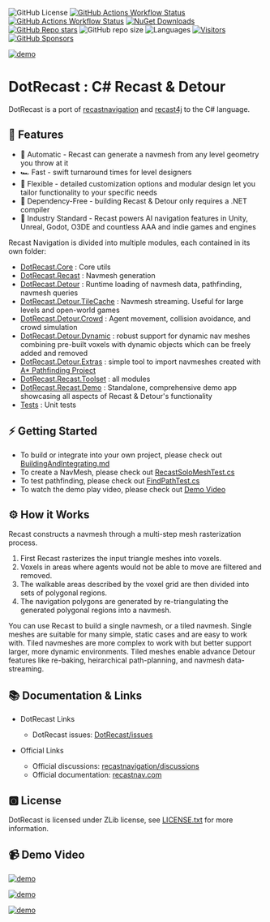 
![GitHub License](https://img.shields.io/github/license/ikpil/DotRecast?style=for-the-badge)
[![GitHub Actions Workflow Status](https://img.shields.io/github/actions/workflow/status/ikpil/DotRecast/dotnet.yml?style=for-the-badge&logo=github)](https://github.com/ikpil/DotRecast/actions/workflows/dotnet.yml)
[![GitHub Actions Workflow Status](https://img.shields.io/github/actions/workflow/status/ikpil/DotRecast/codeql.yml?style=for-the-badge&logo=github&label=CODEQL)](https://github.com/ikpil/DotRecast/actions/workflows/codeql.yml)
[![NuGet Downloads](https://img.shields.io/nuget/dt/DotRecast.Core?style=for-the-badge&logo=nuget&label=NUGET)](https://www.nuget.org/packages/DotRecast.Core)
[![GitHub Repo stars](https://img.shields.io/github/stars/ikpil/DotRecast?style=for-the-badge&logo=github)](https://github.com/ikpil/DotRecast)
![GitHub repo size](https://img.shields.io/github/repo-size/ikpil/DotRecast?style=for-the-badge)
![Languages](https://img.shields.io/github/languages/top/ikpil/DotRecast?style=for-the-badge)
[![Visitors](https://api.visitorbadge.io/api/daily?path=ikpil%2FDotRecast&countColor=%23263759)](https://visitorbadge.io/status?path=ikpil%2FDotRecast)
[![GitHub Sponsors](https://img.shields.io/github/sponsors/ikpil?style=for-the-badge&logo=GitHub-Sponsors&link=https%3A%2F%2Fgithub.com%2Fsponsors%2Fikpil)](https://github.com/sponsors/ikpil)

[![demo](https://user-images.githubusercontent.com/313821/266750582-8cf67832-1206-4b58-8c1f-7205210cbf22.gif)](https://youtu.be/zIFIgziKLhQ)

# DotRecast : C# Recast & Detour

DotRecast is a port of [recastnavigation](https://github.com/recastnavigation/recastnavigation) and [recast4j](https://github.com/ppiastucki/recast4j) to the C# language.

## 🚀 Features
 
- 🤖 Automatic - Recast can generate a navmesh from any level geometry you throw at it
- 🏎️ Fast - swift turnaround times for level designers
- 🧘 Flexible - detailed customization options and modular design let you tailor functionality to your specific needs
- 🚫 Dependency-Free - building Recast & Detour only requires a .NET compiler
- 💪 Industry Standard - Recast powers AI navigation features in Unity, Unreal, Godot, O3DE and countless AAA and indie games and engines

Recast Navigation is divided into multiple modules, each contained in its own folder:

- [DotRecast.Core](src/DotRecast.Core) : Core utils
- [DotRecast.Recast](src/DotRecast.Recast) : Navmesh generation
- [DotRecast.Detour](src/DotRecast.Detour) : Runtime loading of navmesh data, pathfinding, navmesh queries
- [DotRecast.Detour.TileCache](src/DotRecast.Detour.TileCache) : Navmesh streaming. Useful for large levels and open-world games
- [DotRecast.Detour.Crowd](src/DotRecast.Detour.Crowd) : Agent movement, collision avoidance, and crowd simulation
- [DotRecast.Detour.Dynamic](src/DotRecast.Detour.Dynamic) : robust support for dynamic nav meshes combining pre-built voxels with dynamic objects which can be freely added and removed
- [DotRecast.Detour.Extras](src/DotRecast.Detour.Extras) : simple tool to import navmeshes created with [A* Pathfinding Project](https://arongranberg.com/astar/)
- [DotRecast.Recast.Toolset](src/DotRecast.Recast.Toolset) : all modules
- [DotRecast.Recast.Demo](src/DotRecast.Recast.Demo) : Standalone, comprehensive demo app showcasing all aspects of Recast & Detour's functionality
- [Tests](test) : Unit tests

## ⚡ Getting Started
 
- To build or integrate into your own project, please check out [BuildingAndIntegrating.md](BuildingAndIntegrating.md)
- To create a NavMesh, please check out [RecastSoloMeshTest.cs](test/DotRecast.Recast.Test/RecastSoloMeshTest.cs)
- To test pathfinding, please check out [FindPathTest.cs](test/DotRecast.Detour.Test/FindPathTest.cs)
- To watch the demo play video, please check out [Demo Video](#-demo-video)

## ⚙ How it Works

Recast constructs a navmesh through a multi-step mesh rasterization process.

1. First Recast rasterizes the input triangle meshes into voxels.
2. Voxels in areas where agents would not be able to move are filtered and removed.
3. The walkable areas described by the voxel grid are then divided into sets of polygonal regions.
4. The navigation polygons are generated by re-triangulating the generated polygonal regions into a navmesh.

You can use Recast to build a single navmesh, or a tiled navmesh.
Single meshes are suitable for many simple, static cases and are easy to work with.
Tiled navmeshes are more complex to work with but better support larger, more dynamic environments.  Tiled meshes enable advance Detour features like re-baking, heirarchical path-planning, and navmesh data-streaming.

## 📚 Documentation & Links

- DotRecast Links
  - DotRecast issues: [DotRecast/issues](https://github.com/ikpil/DotRecast/issues)
 
- Official Links
  - Official discussions: [recastnavigation/discussions](https://github.com/recastnavigation/recastnavigation/discussions)
  - Official documentation: [recastnav.com](https://recastnav.com)

## 🅾 License

DotRecast is licensed under ZLib license, see [LICENSE.txt](LICENSE.txt) for more information.

## 📹 Demo Video

[![demo](https://img.youtube.com/vi/zIFIgziKLhQ/0.jpg)](https://youtu.be/zIFIgziKLhQ)

[![demo](https://img.youtube.com/vi/CPvc19gNUEk/0.jpg)](https://youtu.be/CPvc19gNUEk)

[![demo](https://img.youtube.com/vi/pe5jpGUNPRg/0.jpg)](https://youtu.be/pe5jpGUNPRg)

